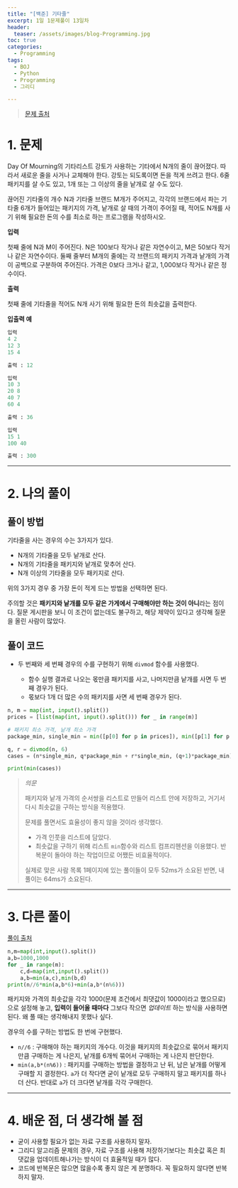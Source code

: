```yaml
---
title: "[백준] 기타줄"
excerpt: 1일 1문제풀이 13일차
header:
  teaser: /assets/images/blog-Programming.jpg
toc: true
categories:
  - Programming
tags:
  - BOJ
  - Python
  - Programming
  - 그리디

---
```






> [문제 출처](https://www.acmicpc.net/problem/1049)



# 1. 문제



Day Of Mourning의 기타리스트 강토가 사용하는 기타에서 N개의 줄이 끊어졌다. 따라서 새로운 줄을 사거나 교체해야 한다. 강토는 되도록이면 돈을 적게 쓰려고 한다. 6줄 패키지를 살 수도 있고, 1개 또는 그 이상의 줄을 낱개로 살 수도 있다.

끊어진 기타줄의 개수 N과 기타줄 브랜드 M개가 주어지고, 각각의 브랜드에서 파는 기타줄 6개가 들어있는 패키지의 가격, 낱개로 살 때의 가격이 주어질 때, 적어도 N개를 사기 위해 필요한 돈의 수를 최소로 하는 프로그램을 작성하시오.



**입력**

첫째 줄에 N과 M이 주어진다. N은 100보다 작거나 같은 자연수이고, M은 50보다 작거나 같은 자연수이다. 둘째 줄부터 M개의 줄에는 각 브랜드의 패키지 가격과 낱개의 가격이 공백으로 구분하여 주어진다. 가격은 0보다 크거나 같고, 1,000보다 작거나 같은 정수이다.



**출력**

첫째 줄에 기타줄을 적어도 N개 사기 위해 필요한 돈의 최솟값을 출력한다.



**입출력 예**

```python
입력
4 2
12 3
15 4

출력 : 12
```

```python
입력
10 3
20 8
40 7
60 4

출력 : 36
```

```python
입력
15 1
100 40

출력 : 300
```



---



# 2. 나의 풀이 



## 풀이 방법



 기타줄을 사는 경우의 수는 3가지가 있다.

* N개의 기타줄을 모두 낱개로 산다.
* N개의 기타줄을 패키지와 낱개로 맞추어 산다.
* N개 이상의 기타줄을 모두 패키지로 산다.



 위의 3가지 경우 중 가장 돈이 적게 드는 방법을 선택하면 된다. 

 주의할 것은 **패키지와 낱개를 모두 같은 가게에서 구매해야만 하는 것이 아니**라는 점이다. 질문 게시판을 보니 이 조건이 없는데도 불구하고, 해당 제약이 있다고 생각해 질문을 올린 사람이 많았다.



 

## 풀이 코드

* 두 번째와 세 번째 경우의 수를 구현하기 위해 `divmod` 함수를 사용했다.

  * 함수 실행 결과로 나오는 몫만큼 패키지를 사고, 나머지만큼 낱개를 사면 두 번째 경우가 된다.
  * 몫보다 1개 더 많은 수의 패키지를 사면 세 번째 경우가 된다.

  

```python
n, m = map(int, input().split())
prices = [list(map(int, input().split())) for _ in range(m)]

# 패키지 최소 가격, 낱개 최소 가격
package_min, single_min = min([p[0] for p in prices]), min([p[1] for p in prices])

q, r = divmod(n, 6)
cases = (n*single_min, q*package_min + r*single_min, (q+1)*package_min) # 구매 경우의 수

print(min(cases))
```



> *의문*
>
>  패키지와 낱개 가격의 순서쌍을 리스트로 만들어 리스트 안에 저장하고, 거기서 다시 최솟값을 구하는 방식을 적용했다.
>
>  문제를 풀면서도 효율성이 좋지 않을 것이라 생각했다.
>
> * 가격 인풋을 리스트에 담았다.
> * 최솟값을 구하기 위해 리스트 `min`함수와 리스트 컴프리헨션을 이용했다. 반복문이 돌아야 하는 작업이므로 어쨌든 비효율적이다. 
>
>  실제로 맞은 사람 목록 1페이지에 있는 풀이들이 모두 52ms가 소요된 반면, 내 풀이는 64ms가 소요된다.



---



# 3. 다른 풀이



[풀이 출처](https://www.acmicpc.net/source/10306071)

```python
n,m=map(int,input().split())
a,b=1000,1000
for _ in range(m):
	c,d=map(int,input().split())
	a,b=min(a,c),min(b,d)
print(n//6*min(a,b*6)+min(a,b*(n%6)))
```



  패키지와 가격의 최솟값을 각각 1000(문제 조건에서 최댓값이 1000이라고 했으므로)으로 설정해 놓고, **입력이 들어올 때마다** 그보다 작으면 *업데이트* 하는 방식을 사용하면 된다. 왜 풀 때는 생각해내지 못했나 싶다.

 경우의 수를 구하는 방법도 한 번에 구현했다.

* `n//6` : 구매해야 하는 패키지의 개수다. 이것을 패키지의 최솟값으로 묶어서 패키지만큼 구매하는 게 나은지, 낱개를 6개씩 묶어서 구매하는 게 나은지 판단한다.
* `min(a,b*(n%6))` : 패키지를 구매하는 방법을 결정하고 난 뒤, 남은 낱개를 어떻게 구매할 지 결정한다. `a`가 더 작다면 굳이 낱개로 모두 구매하지 말고 패키지를 하나 더 산다. 반대로 `a`가 더 크다면 낱개를 각각 구매한다.



 



---

# 4. 배운 점, 더 생각해 볼 점



*  굳이 사용할 필요가 없는 자료 구조를 사용하지 말자.
*  그리디 알고리즘 문제의 경우, 자료 구조를 사용해 저장하기보다는 최솟값 혹은 최댓값을 업데이트해나가는 방식이 더 효율적일 때가 많다.
*  코드에 반복문은 많으면 많을수록 좋지 않은 게 분명하다. 꼭 필요하지 않다면 반복하지 말자.